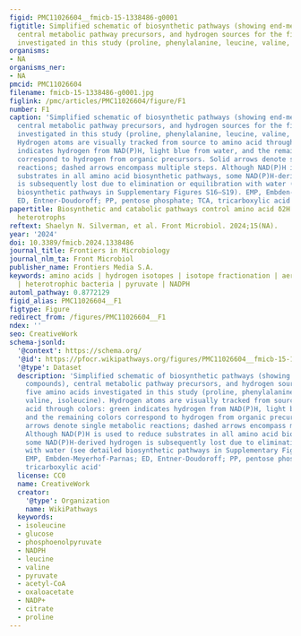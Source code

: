 ```yaml
---
figid: PMC11026604__fmicb-15-1338486-g0001
figtitle: Simplified schematic of biosynthetic pathways (showing end-member compounds),
  central metabolic pathway precursors, and hydrogen sources for the five amino acids
  investigated in this study (proline, phenylalanine, leucine, valine, isoleucine)
organisms:
- NA
organisms_ner:
- NA
pmcid: PMC11026604
filename: fmicb-15-1338486-g0001.jpg
figlink: /pmc/articles/PMC11026604/figure/F1
number: F1
caption: 'Simplified schematic of biosynthetic pathways (showing end-member compounds),
  central metabolic pathway precursors, and hydrogen sources for the five amino acids
  investigated in this study (proline, phenylalanine, leucine, valine, isoleucine).
  Hydrogen atoms are visually tracked from source to amino acid through colors: green
  indicates hydrogen from NAD(P)H, light blue from water, and the remaining colors
  correspond to hydrogen from organic precursors. Solid arrows denote single metabolic
  reactions; dashed arrows encompass multiple steps. Although NAD(P)H is used to reduce
  substrates in all amino acid biosynthetic pathways, some NAD(P)H-derived hydrogen
  is subsequently lost due to elimination or equilibration with water (see detailed
  biosynthetic pathways in Supplementary Figures S16–S19). EMP, Embden-Meyerhof-Parnas;
  ED, Entner-Doudoroff; PP, pentose phosphate; TCA, tricarboxylic acid'
papertitle: Biosynthetic and catabolic pathways control amino acid δ2H values in aerobic
  heterotrophs
reftext: Shaelyn N. Silverman, et al. Front Microbiol. 2024;15(NA).
year: '2024'
doi: 10.3389/fmicb.2024.1338486
journal_title: Frontiers in Microbiology
journal_nlm_ta: Front Microbiol
publisher_name: Frontiers Media S.A.
keywords: amino acids | hydrogen isotopes | isotope fractionation | aerobic metabolism
  | heterotrophic bacteria | pyruvate | NADPH
automl_pathway: 0.8772129
figid_alias: PMC11026604__F1
figtype: Figure
redirect_from: /figures/PMC11026604__F1
ndex: ''
seo: CreativeWork
schema-jsonld:
  '@context': https://schema.org/
  '@id': https://pfocr.wikipathways.org/figures/PMC11026604__fmicb-15-1338486-g0001.html
  '@type': Dataset
  description: 'Simplified schematic of biosynthetic pathways (showing end-member
    compounds), central metabolic pathway precursors, and hydrogen sources for the
    five amino acids investigated in this study (proline, phenylalanine, leucine,
    valine, isoleucine). Hydrogen atoms are visually tracked from source to amino
    acid through colors: green indicates hydrogen from NAD(P)H, light blue from water,
    and the remaining colors correspond to hydrogen from organic precursors. Solid
    arrows denote single metabolic reactions; dashed arrows encompass multiple steps.
    Although NAD(P)H is used to reduce substrates in all amino acid biosynthetic pathways,
    some NAD(P)H-derived hydrogen is subsequently lost due to elimination or equilibration
    with water (see detailed biosynthetic pathways in Supplementary Figures S16–S19).
    EMP, Embden-Meyerhof-Parnas; ED, Entner-Doudoroff; PP, pentose phosphate; TCA,
    tricarboxylic acid'
  license: CC0
  name: CreativeWork
  creator:
    '@type': Organization
    name: WikiPathways
  keywords:
  - isoleucine
  - glucose
  - phosphoenolpyruvate
  - NADPH
  - leucine
  - valine
  - pyruvate
  - acetyl-CoA
  - oxaloacetate
  - NADP+
  - citrate
  - proline
---
```

